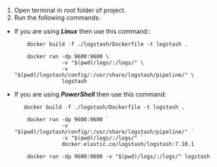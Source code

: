 1. Open terminal in root folder of project.
2. Run the following commands:
 * If you are using ___Linux___ then use this command::
    ```shell
        docker build -f ./logstash/Dockerfile -t logstash .
    ```
    ```shell
        docker run -dp 9600:9600 \
                   -v "$(pwd)/logs/:/logs/" \
                   -v "$(pwd)/logstash/config/:/usr/share/logstash/pipeline/" \
                   logstash
    ```
 * If you are using ___PowerShell___ then use this command:
    ```shell
       docker build -f ./logstash/Dockerfile -t logstash .
    ```
    ```shell
        docker run -dp 9600:9600 `
                   -v "$(pwd)/logstash/config/:/usr/share/logstash/pipeline/" `
                   -v "$(pwd)/logs/:/logs/" `
                   docker.elastic.co/logstash/logstash:7.10.1
    ```
    ```shell
        docker run -dp 9600:9600 -v "$(pwd)/logs/:/logs/" logstash
    ```